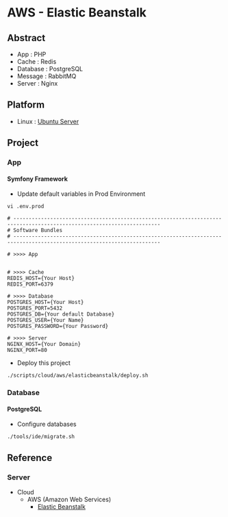 # AWS - Elastic Beanstalk

## Abstract

* App : PHP
* Cache : Redis
* Database : PostgreSQL
* Message : RabbitMQ
* Server : Nginx

## Platform 

* Linux : [Ubuntu Server](https://ubuntu.com/download/server/arm)

## Project

### App

#### Symfony Framework

* Update default variables in Prod Environment

```
vi .env.prod

# ----------------------------------------------------------------------------------------------------------------------
# Software Bundles
# ----------------------------------------------------------------------------------------------------------------------

# >>>> App


# >>>> Cache
REDIS_HOST={Your Host}
REDIS_PORT=6379

# >>>> Database
POSTGRES_HOST={Your Host}
POSTGRES_PORT=5432
POSTGRES_DB={Your default Database}
POSTGRES_USER={Your Name}
POSTGRES_PASSWORD={Your Password}

# >>>> Server
NGINX_HOST={Your Domain}
NGINX_PORT=80
```

* Deploy this project

```
./scripts/cloud/aws/elasticbeanstalk/deploy.sh
```

### Database

#### PostgreSQL

* Configure databases

```
./tools/ide/migrate.sh
```

## Reference

### Server

* Cloud
    * AWS (Amazon Web Services)
        * [Elastic Beanstalk](https://aws.amazon.com/ko/elasticbeanstalk)
